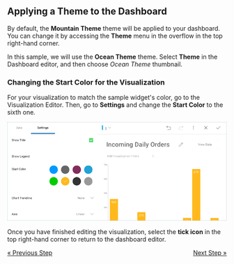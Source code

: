 ## Applying a Theme to the Dashboard 

By default, the **Mountain Theme** theme will be applied to your
dashboard. You can change it by accessing the **Theme** menu in the
overflow in the top right-hand corner.


In this sample, we will use the **Ocean Theme** theme. Select
**Theme** in the Dashboard editor, and then choose *Ocean Theme* thumbnail.

### Changing the Start Color for the Visualization

For your visualization to match the sample widget's color, go to the
Visualization Editor. Then, go to **Settings** and change the **Start
Color** to the sixth one.

![ChangingStartColor\_All](images/ChangingStartColor_All.png)

Once you have finished editing the visualization, select the **tick icon** in the top right-hand corner to return to the dashboard editor.

<style>
.previous {
    text-align: left
}

.next {
    float: right
}

</style>

<a href="manufacturing-applying-formatting-visualization.md" class="previous">&laquo; Previous Step</a>
<a href="manufacturing-adding-other-visualizations.md" class="next">Next Step &raquo;</a>